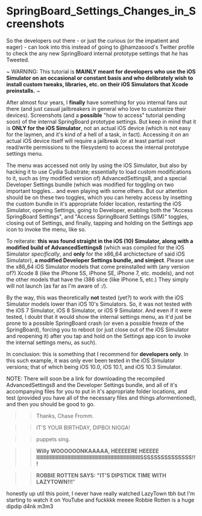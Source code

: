# SpringBoard_Settings_Changes_in_Screenshots
So the developers out there - or just the curious (or the impatient and eager) - can look into this instead of going to @hamzasood's Twitter profile to check the any new SpringBoard internal prototype settings that *he* has Tweeted.

~ WARNING: This tutorial is **MAINLY meant for developers who use the iOS Simulator on an occasional or constant basis and who delibrately wish to install custom tweaks, libraries, etc. on their iOS Simulators that Xcode preinstalls.** ~

After almost four years, I **finally** have something for you internal fans out there (and just casual jailbreakers in general who love to customize their devices). Screenshots (and a **possible** "how to access" tutorial pending soon) of the internal SpringBoard prototype settings. But keep in mind that it is **ONLY for the iOS Simulator**, not an actual iOS device (which is not easy for the laymen, and it's kind of a hell of a task, in fact). Accessing it on an actual iOS device itself will require a jailbreak (or at least partial root read/write permissions to the filesystem) to access the internal prototype settings menu.

The menu was accessed not only by using the iOS Simulator, but also by hacking it to use Cydia Substrate; essentially to load custom modifications to it, such as (my modified version of) AdvancedSettings8, and a special Developer Settings bundle (which was modified for toggling on two important toggles… and even playing with some others. But our attention should be on these two toggles, which you can hereby access by insetting the custom bundle in it's appropriate folder location, restarting the iOS Simulator, opening Settings, going to Developer, enabling both the "Access SpringBoard Settings", and "Access SpringBoard Settings (SIM)" toggles, closing out of Settings, and finally, tapping and holding on the Settings app icon to invoke the menu, like so.

To reiterate: **this was found straight in the iOS (10) Simulator, along with a modified build of AdvancedSettings8** (which was compiled for the iOS Simulator *specifically*, and **only** for the x86_64 archictecture of said iOS Simulator), **a modified Developer Settings bundle, and simject**. Please use the x86_64 iOS Simulator models that come preinstalled with (any version of?) Xcode 8 (like the iPhone 5S, iPhone SE, iPhone 7, etc. models), and not the other models that have the i386 slice (like iPhone 5, etc.) They simply will not launch (as far as I'm aware of :/).

By the way, this was theoretically **not** tested (yet?) to work with the iOS Simulator models lower than iOS 10's Simulators. So, it was not tested with the iOS 7 Simulator, iOS 8 Simulator, or iOS 9 Simulator. And even if it were tested, I doubt that it would show the internal settings menu, as it'd just be prone to a possible SpringBoard crash (or even a possible freeze of the SpringBoard), forcing you to reboot (or just close out of the iOS Simulator and reopening it) after you tap and hold on the Settings app icon to invoke the internal settings menu, as such).

In conclusion: this is something that I recommend for **developers only**. In this such example, it was only ever been tested in the iOS Simulator versions; that of which being iOS 10.0, iOS 10.1, and iOS 10.3 Simulator.

NOTE: There will soon be a link for downloading the recompiled AdvancedSettings8 and the Developer Settings bundle, and all of it's accompanying files for you to put in it's appropriate folder locations, and test (provided you have all of the necessary files and things aformentioned), and then you should be good to go.
    
>> Thanks, Chase Fromm.
    
>> IT'S YOUR BIRTHDAY, DIPBOI NIGGA!
      
>> puppets sing.


>> **Willy WOOOOOONKAAAAA, HEEEEERE HEEEEE IIIIIIIIIIIIIIIIIIIIIIIIIIIIIIIIIIIIIIIIIIIIIIIIIIIIIIIIIIIIIIIIIIIIIISSSSSSSSSSSSSSS!!!**

>> **ROBBIE ROTTEN SAYS: "IT'S DIPSTICK TIME WITH LAZYTOWN!!!**"

honestly up util this point, I never have really watched LazyTown tbh but I'm starting to watch it on YouTube and fuckkkk meeee Robbie Rotten is a huge dipdip d4nk m3m3 
